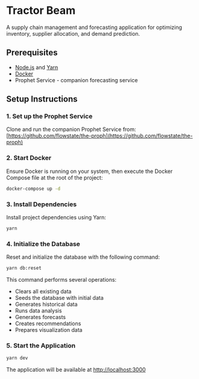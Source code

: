 # Tractor Beam

A supply chain management and forecasting application for optimizing inventory, supplier allocation, and demand prediction.

## Prerequisites

- [Node.js](https://nodejs.org/) and [Yarn](https://yarnpkg.com/)
- [Docker](https://www.docker.com/)
- Prophet Service - companion forecasting service

## Setup Instructions

### 1. Set up the Prophet Service

Clone and run the companion Prophet Service from:
[https://github.com/flowstate/the-proph](https://github.com/flowstate/the-proph)

### 2. Start Docker

Ensure Docker is running on your system, then execute the Docker Compose file at the root of the project:

```bash
docker-compose up -d
```

### 3. Install Dependencies

Install project dependencies using Yarn:

```bash
yarn
```

### 4. Initialize the Database

Reset and initialize the database with the following command:

```bash
yarn db:reset
```

This command performs several operations:

- Clears all existing data
- Seeds the database with initial data
- Generates historical data
- Runs data analysis
- Generates forecasts
- Creates recommendations
- Prepares visualization data

### 5. Start the Application

```bash
yarn dev
```

The application will be available at [http://localhost:3000](http://localhost:3000)
